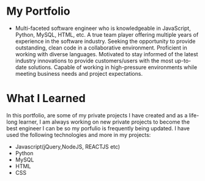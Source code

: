 # My Portfolio

* Multi-faceted software engineer who is knowledgeable in JavaScript, Python, MySQL, HTML, etc. A true team player offering multiple years of experience in the software industry. Seeking the opportunity to provide outstanding, clean code in a collaborative environment. Proficient in working with diverse languages. Motivated to stay informed of the latest industry innovations to provide customers/users with the most up-to-date solutions. Capable of working in high-pressure environments while meeting business needs and project expectations.


# What I Learned
In this portfolio, are some of my private projects I have created and as a life-long learner, I am always working on new private projects to become the best engineer I can be so my porfulio is frequently being updated. I have used the following technologies and more in my projects:
* Javascript(jQuery,NodeJS, REACTJS etc)
* Python
* MySQL
* HTML 
* CSS
